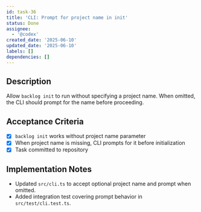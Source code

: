 ```yaml
---
id: task-36
title: 'CLI: Prompt for project name in init'
status: Done
assignee:
  - '@codex'
created_date: '2025-06-10'
updated_date: '2025-06-10'
labels: []
dependencies: []
---
```


## Description

Allow `backlog init` to run without specifying a project name. When omitted, the CLI should prompt for the name before proceeding.

## Acceptance Criteria
- [x] `backlog init` works without project name parameter
- [x] When project name is missing, CLI prompts for it before initialization
- [x] Task committed to repository

## Implementation Notes
- Updated `src/cli.ts` to accept optional project name and prompt when omitted.
- Added integration test covering prompt behavior in `src/test/cli.test.ts`.
